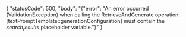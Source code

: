 {
  "statusCode": 500,
  "body": "{\"error\": \"An error occurred (ValidationException) when calling the RetrieveAndGenerate operation: [textPromptTemplate::generationConfiguration] must contain the $search_results$ placeholder variable.\"}"
}

